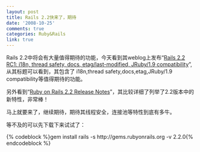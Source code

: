 ```yaml
---
layout: post
title: Rails 2.2快来了，期待
date: '2008-10-25'
comments: true
categories: Ruby&Rails
link: true
---
```

<p>Rails 2.2中将会有大量值得期待的功能，今天看到其weblog上发布&ldquo;<a href="http://weblog.rubyonrails.org/2008/10/24/rails-2-2-rc1-i18n-thread-safety-docs-etag-last-modified">Rails 2.2 RC1: i18n, thread safety, docs, etag/last-modified, JRuby/1.9 compatibility</a>&rdquo;,从其标题可以看到，其包含了 i18n,thread safety,docs,etag,JRuby/1.9 compatibility等值得期待的功能。</p>
<p>另外看到&ldquo;<a href="http://guides.rubyonrails.org/2_2_release_notes.html">Ruby on Rails 2.2 Release Notes</a>&rdquo;，其比较详细了列举了2.2版本中的新特性，非常棒！</p>
<p>马上就要来了，继续期待，期待其线程安全，连接池等特性到底有多牛。</p>
<p>等不及的可以先下载下来试试了：</p>
<p>{% codeblock %}gem install rails -s http://gems.rubyonrails.org -v 2.2.0{% endcodeblock %}</p>
<p>&nbsp;</p>
